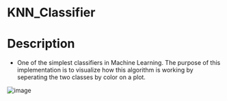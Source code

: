 # KNN_Classifier

# Description
- One of the simplest classifiers in Machine Learning. The purpose of this implementation is to visualize how this algorithm is working by seperating the two classes by color on a plot.

![image](https://user-images.githubusercontent.com/60799172/132535689-ea69ca32-feb9-47cf-b67b-68223d03be74.png)
